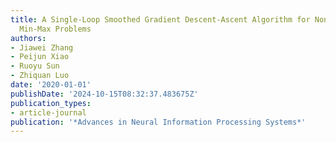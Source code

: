 ```yaml
---
title: A Single-Loop Smoothed Gradient Descent-Ascent Algorithm for Nonconvex-Concave
  Min-Max Problems
authors:
- Jiawei Zhang
- Peijun Xiao
- Ruoyu Sun
- Zhiquan Luo
date: '2020-01-01'
publishDate: '2024-10-15T08:32:37.483675Z'
publication_types:
- article-journal
publication: '*Advances in Neural Information Processing Systems*'
---
```

